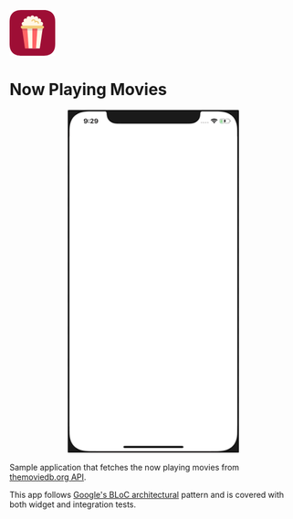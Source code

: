 ![App icon][0]
# Now Playing Movies

<p align="center">
  <img width="300" height="600" src="app-preview.gif">
</p>

Sample application that fetches the now playing movies from [themoviedb.org API][1].

This app follows [Google's BLoC architectural][2] pattern and is covered with both widget and integration tests.

[0]: ios/Runner/Assets.xcassets/AppIcon.appiconset/Icon-App-40x40@2x.png
[1]: https://developers.themoviedb.org/3
[2]: https://medium.com/flutter-io/build-reactive-mobile-apps-in-flutter-companion-article-13950959e381
